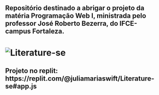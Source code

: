 <h2>Repositório destinado a abrigar o projeto da matéria Programação Web I, ministrada pelo professor José Roberto Bezerra, do  IFCE-campus Fortaleza.</h2>



![Literature-se](https://github.com/Julia-maria56/Literature-se/assets/125198189/aef57b8e-b136-47de-8d9e-b60357861322)
========================================================================================================================
<h2>
  Projeto no replit: https://replit.com/@juliamariaswift/Literature-se#app.js

